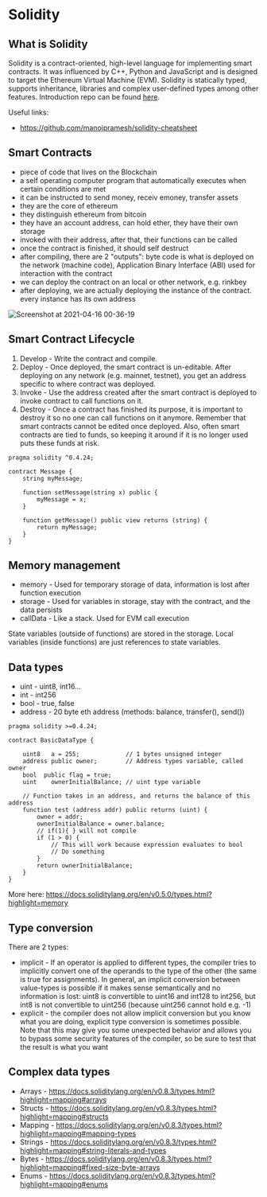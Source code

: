 # Solidity

## What is Solidity
Solidity is a contract-oriented, high-level language for implementing smart contracts. It was influenced by C++, Python and JavaScript and is designed to target the Ethereum Virtual Machine (EVM). Solidity is statically typed, supports inheritance, libraries and complex user-defined types among other features.
Introduction repo can be found [here](https://github.com/udacity/nd1309-work-code/tree/master/Course_Identity_And_Smart_Contracts/Smart_Contracts_With_Solidity).

Useful links:
* https://github.com/manojpramesh/solidity-cheatsheet

## Smart Contracts
* piece of code that lives on the Blockchain
* a self operating computer program that automatically executes when certain conditions are met
* it can be instructed to send money, receiv emoney, transfer assets
* they are the core of ethereum
* they distinguish ethereum from bitcoin
* they have an account address, can hold ether, they have their own storage 
* invoked with their address, after that, their functions can be called
* once the contract is finished, it should self destruct 
* after compiling, there are 2 "outputs": byte code is what is deployed on the network (machine code), Application Binary Interface (ABI) used for interaction with the contract
* we can deploy the contract on an local or other network, e.g. rinkbey
* after deploying, we are actually deploying the instance of the contract. every instance has its own address

![Screenshot at 2021-04-16 00-36-19](https://user-images.githubusercontent.com/12261635/114946612-c896e480-9e4b-11eb-9141-9418a8fdcd4b.png)

## Smart Contract Lifecycle
1. Develop - Write the contract and compile.
2. Deploy - Once deployed, the smart contract is un-editable. After deploying on any network (e.g. mainnet, testnet), you get an address specific to where contract was deployed.
3. Invoke - Use the address created after the smart contract is deployed to invoke contract to call functions on it.
4. Destroy - Once a contract has finished its purpose, it is important to destroy it so no one can call functions on it anymore. Remember that smart contracts cannot be edited once deployed. Also, often smart contracts are tied to funds, so keeping it around if it is no longer used puts these funds at risk.

```
pragma solidity ^0.4.24;

contract Message {
    string myMessage;

    function setMessage(string x) public {
        myMessage = x;
    }

    function getMessage() public view returns (string) {
        return myMessage;
    }
}

```

## Memory management
- memory - Used for temporary storage of data, information is lost after function execution
- storage - Used for variables in storage, stay with the contract, and the data persists
- callData - Like a stack. Used for EVM call execution

State variables (outside of functions) are stored in the storage. Local variables (inside functions) are just references to state variables.

## Data types
- uint - uint8, int16...
- int - int256
- bool - true, false
- address - 20 byte eth address (methods: balance, transfer(), send())

```sol
pragma solidity >=0.4.24;

contract BasicDataType {

    uint8   a = 255;             // 1 bytes unsigned integer
    address public owner;        // Address types variable, called owner
    bool  public flag = true;
    uint    ownerInitialBalance; // uint type variable

    // Function takes in an address, and returns the balance of this address
    function test (address addr) public returns (uint) {
        owner = addr;
        ownerInitialBalance = owner.balance;
        // if(1){ } will not compile
        if (1 > 0) {
            // This will work because expression evaluates to bool
            // Do something
        }
        return ownerInitialBalance;
    }
}
```

More here: https://docs.soliditylang.org/en/v0.5.0/types.html?highlight=memory

## Type conversion
There are 2 types:
- implicit - If an operator is applied to different types, the compiler tries to implicitly convert one of the operands to the type of the other (the same is true for assignments). In general, an implicit conversion between value-types is possible if it makes sense semantically and no information is lost: uint8 is convertible to uint16 and int128 to int256, but int8 is not convertible to uint256 (because uint256 cannot hold e.g. -1)
- explicit -  the compiler does not allow implicit conversion but you know what you are doing, explicit type conversion is sometimes possible. Note that this may give you some unexpected behavior and allows you to bypass some security features of the compiler, so be sure to test that the result is what you want

## Complex data types
- Arrays - https://docs.soliditylang.org/en/v0.8.3/types.html?highlight=mapping#arrays
- Structs - https://docs.soliditylang.org/en/v0.8.3/types.html?highlight=mapping#structs
- Mapping - https://docs.soliditylang.org/en/v0.8.3/types.html?highlight=mapping#mapping-types
- Strings - https://docs.soliditylang.org/en/v0.8.3/types.html?highlight=mapping#string-literals-and-types
- Bytes - https://docs.soliditylang.org/en/v0.8.3/types.html?highlight=mapping#fixed-size-byte-arrays
- Enums - https://docs.soliditylang.org/en/v0.8.3/types.html?highlight=mapping#enums
